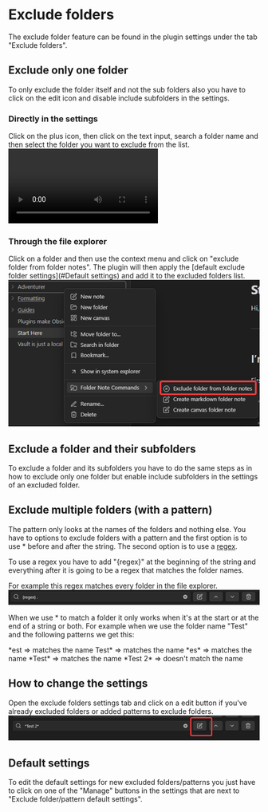 # Exclude folders
The exclude folder feature can be found in the plugin settings under the tab "Exclude folders".
## Exclude only one folder
To only exclude the folder itself and not the sub folders also you have to click on the edit icon and disable include subfolders in the settings.
### Directly in the settings
Click on the plus icon, then click on the text input, search a folder name and then select the folder you want to exclude from the list.
![Video](../assets/xdS3VV7wjIRFNHADE0lx.mp4)
### Through the file explorer
Click on a folder and then use the context menu and click on "exclude folder from folder notes". The plugin will then apply the [default exclude folder settings](#Default settings) and add it to the excluded folders list.
![Screenshot](../assets/Ny4aCJtZStlFmlsN9zp2.png)
## Exclude a folder and their subfolders
To exclude a folder and its subfolders you have to do the same steps as in how to exclude only one folder but enable include subfolders in the settings of an excluded folder.
## Exclude multiple folders (with a pattern)
The pattern only looks at the names of the folders and nothing else. You have to options to exclude folders with a pattern and the first option is to use * before and after the string. The second option is to use a [regex](https://en.wikipedia.org/wiki/Regular_expression).

To use a regex you have to add "{regex}" at the beginning of the string and everything after it is going to be a regex that matches the folder names.

For example this regex matches every folder in the file explorer.
![Screenshot](../assets/xUo6aJuIiABXaPl7eosX.png)

When we use * to match a folder it only works when it's at the start or at the end of a string or both.
For example when we use the folder name "Test" and the following patterns we get this:

\*est => matches the name
Test* => matches the name
\*es\* => matches the name
\*Test\* => matches the name
\*Test 2\* => doesn't match the name
## How to change the settings
Open the exclude folders settings tab and click on a edit button if you've already excluded folders or added patterns to exclude folders.
![Screenshot](../assets/mbZW1SXv8o3fKU4g8j3V.png)
## Default settings
To edit the default settings for new excluded folders/patterns you just have to click on one of the "Manage" buttons in the settings that are next to "Exclude folder/pattern default settings".